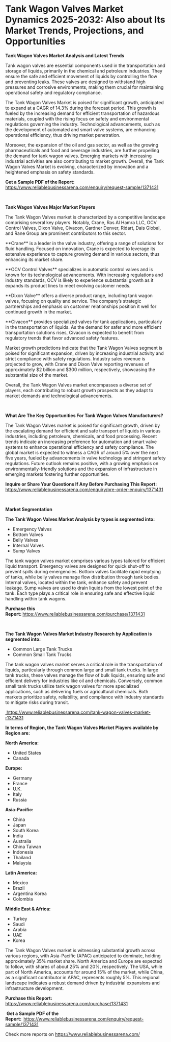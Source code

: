 <p><h1>Tank Wagon Valves Market Dynamics 2025-2032: Also about Its Market Trends, Projections, and Opportunities</h1></p><p><strong>Tank Wagon Valves Market Analysis and Latest Trends</strong></p>
<p><p>Tank wagon valves are essential components used in the transportation and storage of liquids, primarily in the chemical and petroleum industries. They ensure the safe and efficient movement of liquids by controlling the flow and preventing leaks. These valves are designed to withstand high pressures and corrosive environments, making them crucial for maintaining operational safety and regulatory compliance.</p><p>The Tank Wagon Valves Market is poised for significant growth, anticipated to expand at a CAGR of 14.3% during the forecast period. This growth is fueled by the increasing demand for efficient transportation of hazardous materials, coupled with the rising focus on safety and environmental regulations governing the industry. Technological advancements, such as the development of automated and smart valve systems, are enhancing operational efficiency, thus driving market penetration.</p><p>Moreover, the expansion of the oil and gas sector, as well as the growing pharmaceuticals and food and beverage industries, are further propelling the demand for tank wagon valves. Emerging markets with increasing industrial activities are also contributing to market growth. Overall, the Tank Wagon Valves Market is evolving, characterized by innovation and a heightened emphasis on safety standards.</p></p>
<p><strong>Get a Sample PDF of the Report:&nbsp;</strong> <a href="https://www.reliablebusinessarena.com/enquiry/request-sample/1371431?utm_campaign=3212&utm_medium=2&utm_source=Github&utm_content=ia&utm_term=22032025&utm_id=tank-wagon-valves">https://www.reliablebusinessarena.com/enquiry/request-sample/1371431</a></p>
<p>&nbsp;</p>
<p><strong>Tank Wagon Valves Major Market Players</strong></p>
<p><p>The Tank Wagon Valves market is characterized by a competitive landscape comprising several key players. Notably, Crane, Ras Al Hamra LLC, OCV Control Valves, Dixon Valve, Civacon, Gardner Denver, Ridart, Dais Global, and Rane Group are prominent contributors to this sector.</p><p>**Crane** is a leader in the valve industry, offering a range of solutions for fluid handling. Focused on innovation, Crane is expected to leverage its extensive experience to capture growing demand in various sectors, thus enhancing its market share.</p><p>**OCV Control Valves** specializes in automatic control valves and is known for its technological advancements. With increasing regulations and industry standards, OCV is likely to experience substantial growth as it expands its product lines to meet evolving customer needs.</p><p>**Dixon Valve** offers a diverse product range, including tank wagon valves, focusing on quality and service. The company’s strategic partnerships and emphasis on customer relationships position it well for continued growth in the market.</p><p>**Civacon** provides specialized valves for tank applications, particularly in the transportation of liquids. As the demand for safer and more efficient transportation solutions rises, Civacon is expected to benefit from regulatory trends that favor advanced safety features.</p><p>Market growth predictions indicate that the Tank Wagon Valves segment is poised for significant expansion, driven by increasing industrial activity and strict compliance with safety regulations. Industry sales revenue is projected to grow, with Crane and Dixon Valve reporting revenues of approximately $2 billion and $300 million, respectively, showcasing the substantial size of the market.</p><p>Overall, the Tank Wagon Valves market encompasses a diverse set of players, each contributing to robust growth prospects as they adapt to market demands and technological advancements.</p></p>
<p>&nbsp;</p>
<p><strong>What Are The Key Opportunities For Tank Wagon Valves Manufacturers?</strong></p>
<p><p>The Tank Wagon Valves market is poised for significant growth, driven by the escalating demand for efficient and safe transport of liquids in various industries, including petroleum, chemicals, and food processing. Recent trends indicate an increasing preference for automation and smart valve systems to enhance operational efficiency and safety compliance. The global market is expected to witness a CAGR of around 5% over the next five years, fueled by advancements in valve technology and stringent safety regulations. Future outlook remains positive, with a growing emphasis on environmentally-friendly solutions and the expansion of infrastructure in emerging markets fostering further opportunities.</p></p>
<p><strong>Inquire or Share Your Questions If Any Before Purchasing This Report:</strong> <a href="https://www.reliablebusinessarena.com/enquiry/pre-order-enquiry/1371431?utm_campaign=3212&utm_medium=2&utm_source=Github&utm_content=ia&utm_term=22032025&utm_id=tank-wagon-valves">https://www.reliablebusinessarena.com/enquiry/pre-order-enquiry/1371431</a></p>
<p>&nbsp;</p>
<p><strong>Market Segmentation</strong></p>
<p><strong>The Tank Wagon Valves Market Analysis by types is segmented into:</strong></p>
<p><ul><li>Emergency Valves</li><li>Bottom Valves</li><li>Belly Valves</li><li>Internal Valves</li><li>Sump Valves</li></ul></p>
<p><p>The tank wagon valves market comprises various types tailored for efficient liquid transport. Emergency valves are designed for quick shut-off to prevent spills during emergencies. Bottom valves facilitate rapid emptying of tanks, while belly valves manage flow distribution through tank bodies. Internal valves, located within the tank, enhance safety and prevent leakage. Sump valves are used to drain liquids from the lowest point of the tank. Each type plays a critical role in ensuring safe and effective liquid handling within tank wagons.</p></p>
<p><strong>Purchase this Report:&nbsp;</strong><a href="https://www.reliablebusinessarena.com/purchase/1371431?utm_campaign=3212&utm_medium=2&utm_source=Github&utm_content=ia&utm_term=22032025&utm_id=tank-wagon-valves">https://www.reliablebusinessarena.com/purchase/1371431</a></p>
<p>&nbsp;</p>
<p><strong>The Tank Wagon Valves Market Industry Research by Application is segmented into:</strong></p>
<p><ul><li>Common Large Tank Trucks</li><li>Common Small Tank Trucks</li></ul></p>
<p><p>The tank wagon valves market serves a critical role in the transportation of liquids, particularly through common large and small tank trucks. In large tank trucks, these valves manage the flow of bulk liquids, ensuring safe and efficient delivery for industries like oil and chemicals. Conversely, common small tank trucks utilize tank wagon valves for more specialized applications, such as delivering fuels or agricultural chemicals. Both markets prioritize safety, reliability, and compliance with industry standards to mitigate risks during transit.</p></p>
<p><a href="https://www.reliablebusinessarena.com/tank-wagon-valves-market-r1371431?utm_campaign=3212&utm_medium=2&utm_source=Github&utm_content=ia&utm_term=22032025&utm_id=tank-wagon-valves">&nbsp;https://www.reliablebusinessarena.com/tank-wagon-valves-market-r1371431</a></p>
<p><strong>In terms of Region, the Tank Wagon Valves Market Players available by Region are:</strong></p>
<p>
    <p> <strong> North America: </strong>
        <ul>
            <li>United States</li>
            <li>Canada</li>
        </ul>
        </p> 
    <p> <strong> Europe: </strong>
        <ul>
            <li>Germany</li>
            <li>France</li>
            <li>U.K.</li>
            <li>Italy</li>
            <li>Russia</li>
        </ul>
        </p> 
    <p> <strong> Asia-Pacific: </strong>
        <ul>
            <li>China</li>
            <li>Japan</li>
            <li>South Korea</li>
            <li>India</li>
            <li>Australia</li>
            <li>China Taiwan</li>
            <li>Indonesia</li>
            <li>Thailand</li>
            <li>Malaysia</li>
        </ul>
        </p> 
    <p> <strong> Latin America: </strong>
        <ul>
            <li>Mexico</li>
            <li>Brazil</li>
            <li>Argentina Korea</li>
            <li>Colombia</li>
        </ul>
        </p> 
    <p> <strong> Middle East & Africa: </strong>
        <ul>
            <li>Turkey</li>
            <li>Saudi</li>
            <li>Arabia</li>
            <li>UAE</li>
            <li>Korea</li>
        </ul>
    </p>
    </p>
<p><p>The Tank Wagon Valves market is witnessing substantial growth across various regions, with Asia-Pacific (APAC) anticipated to dominate, holding approximately 35% market share. North America and Europe are expected to follow, with shares of about 25% and 20%, respectively. The USA, while part of North America, accounts for around 15% of the market, while China, as a significant contributor in APAC, represents roughly 5%. This regional landscape indicates a robust demand driven by industrial expansions and infrastructure development.</p></p>
<p><strong>Purchase this Report: </strong><a href="https://www.reliablebusinessarena.com/purchase/1371431?utm_campaign=3212&utm_medium=2&utm_source=Github&utm_content=ia&utm_term=22032025&utm_id=tank-wagon-valves">https://www.reliablebusinessarena.com/purchase/1371431</a></p>
<p>&nbsp;<strong>Get a Sample PDF of the Report:&nbsp;&nbsp;</strong><a href="https://www.reliablebusinessarena.com/enquiry/request-sample/1371431?utm_campaign=3212&utm_medium=2&utm_source=Github&utm_content=ia&utm_term=22032025&utm_id=tank-wagon-valves">https://www.reliablebusinessarena.com/enquiry/request-sample/1371431</a></p>
<p><strong></strong></p>
<p>Check more reports on <a href="https://www.reliablebusinessarena.com/?utm_campaign=3212&utm_medium=2&utm_source=Github&utm_content=ia&utm_term=22032025&utm_id=tank-wagon-valves">https://www.reliablebusinessarena.com/</a></p>